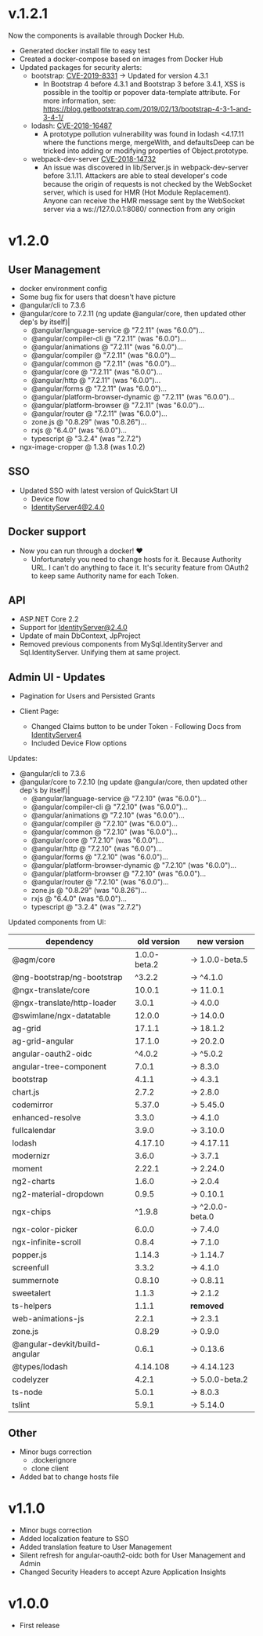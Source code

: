 # v.1.2.1

Now the components is available through Docker Hub.
* Generated docker install file to easy test
* Created a docker-compose based on images from Docker Hub
* Updated packages for security alerts:
  * bootstrap: [CVE-2019-8331](https://nvd.nist.gov/vuln/detail/CVE-2019-8331) -> Updated for version 4.3.1
    * In Bootstrap 4 before 4.3.1 and Bootstrap 3 before 3.4.1, XSS is possible in the tooltip or popover data-template attribute. For more information, see: https://blog.getbootstrap.com/2019/02/13/bootstrap-4-3-1-and-3-4-1/
  * lodash: [CVE-2018-16487](https://nvd.nist.gov/vuln/detail/CVE-2018-16487)
    * A prototype pollution vulnerability was found in lodash <4.17.11 where the functions merge, mergeWith, and defaultsDeep can be tricked into adding or modifying properties of Object.prototype.
  * webpack-dev-server [CVE-2018-14732](https://nvd.nist.gov/vuln/detail/CVE-2018-14732)
    * An issue was discovered in lib/Server.js in webpack-dev-server before 3.1.11. Attackers are able to steal developer's code because the origin of requests is not checked by the WebSocket server, which is used for HMR (Hot Module Replacement). Anyone can receive the HMR message sent by the WebSocket server via a ws://127.0.0.1:8080/ connection from any origin


# v1.2.0

## User Management

* docker environment config
* Some bug fix for users that doesn't have picture
* @angular/cli to 7.3.6
* @angular/core to 7.2.11 (ng update @angular/core, then updated other dep's by itself)|
    * @angular/language-service @ "7.2.11" (was "6.0.0")...
    * @angular/compiler-cli @ "7.2.11" (was "6.0.0")...
    * @angular/animations @ "7.2.11" (was "6.0.0")...
    * @angular/compiler @ "7.2.11" (was "6.0.0")...
    * @angular/common @ "7.2.11" (was "6.0.0")...
    * @angular/core @ "7.2.11" (was "6.0.0")...
    * @angular/http @ "7.2.11" (was "6.0.0")...
    * @angular/forms @ "7.2.11" (was "6.0.0")...
    * @angular/platform-browser-dynamic @ "7.2.11" (was "6.0.0")...
    * @angular/platform-browser @ "7.2.11" (was "6.0.0")...
    * @angular/router @ "7.2.11" (was "6.0.0")...
    * zone.js @ "0.8.29" (was "0.8.26")...
    * rxjs @ "6.4.0" (was "6.0.0")...
    * typescript @ "3.2.4" (was "2.7.2")
 * ngx-image-cropper @ 1.3.8 (was 1.0.2)

## SSO 

* Updated SSO with latest version of QuickStart UI
    * Device flow
    * IdentityServer4@2.4.0

## Docker support

* Now you can run through a docker! ❤️
    * Unfortunately you need to change hosts for it. Because Authority URL. I can't do anything to face it. It's security feature from OAuth2 to keep same Authority name for each Token.

## API

* ASP.NET Core 2.2
* Support for IdentityServer@2.4.0
* Update of main DbContext, JpProject
* Removed previous components from MySql.IdentityServer and Sql.IdentityServer. Unifying them at same project.

## Admin UI - Updates

* Pagination for Users and Persisted Grants

* Client Page:
    * Changed Claims button to be under Token - Following Docs from [IdentityServer4](https://identityserver4.readthedocs.io/en/latest/reference/client.html#token)
    * Included Device Flow options

Updates:
* @angular/cli to 7.3.6
* @angular/core to 7.2.10 (ng update @angular/core, then updated other dep's by itself)|
    * @angular/language-service @ "7.2.10" (was "6.0.0")...
    * @angular/compiler-cli @ "7.2.10" (was "6.0.0")...
    * @angular/animations @ "7.2.10" (was "6.0.0")...
    * @angular/compiler @ "7.2.10" (was "6.0.0")...
    * @angular/common @ "7.2.10" (was "6.0.0")...
    * @angular/core @ "7.2.10" (was "6.0.0")...
    * @angular/http @ "7.2.10" (was "6.0.0")...
    * @angular/forms @ "7.2.10" (was "6.0.0")...
    * @angular/platform-browser-dynamic @ "7.2.10" (was "6.0.0")...
    * @angular/platform-browser @ "7.2.10" (was "6.0.0")...
    * @angular/router @ "7.2.10" (was "6.0.0")...
    * zone.js @ "0.8.29" (was "0.8.26")...
    * rxjs @ "6.4.0" (was "6.0.0")...
    * typescript @ "3.2.4" (was "2.7.2")

Updated components from UI:

|dependency|old version| new version|
|----------|-----------|------------|
|@agm/core| 1.0.0-beta.2|  →   1.0.0-beta.5|
|@ng-bootstrap/ng-bootstrap |^3.2.2| → ^4.1.0|
|@ngx-translate/core| 10.0.1| → 11.0.1|
|@ngx-translate/http-loader| 3.0.1| → 4.0.0|
|@swimlane/ngx-datatable| 12.0.0| → 14.0.0|
|ag-grid| 17.1.1| → 18.1.2|
|ag-grid-angular| 17.1.0| → 20.2.0|
|angular-oauth2-oidc |^4.0.2| → ^5.0.2|
|angular-tree-component| 7.0.1| → 8.3.0|
|bootstrap| 4.1.1| → 4.3.1|
|chart.js| 2.7.2| → 2.8.0|
|codemirror| 5.37.0| → 5.45.0|
|enhanced-resolve| 3.3.0| → 4.1.0|
|fullcalendar| 3.9.0| → 3.10.0|
|lodash| 4.17.10| → 4.17.11|
|modernizr| 3.6.0| → 3.7.1|
|moment| 2.22.1| → 2.24.0|
|ng2-charts| 1.6.0| → 2.0.4|
|ng2-material-dropdown| 0.9.5| → 0.10.1|
|ngx-chips |^1.9.8| → ^2.0.0-beta.0|
|ngx-color-picker| 6.0.0| → 7.4.0|
|ngx-infinite-scroll| 0.8.4| → 7.1.0|
|popper.js| 1.14.3| → 1.14.7|
|screenfull| 3.3.2| → 4.1.0|
|summernote| 0.8.10| → 0.8.11|
|sweetalert| 1.1.3| → 2.1.2|
|ts-helpers| 1.1.1| **removed**|
|web-animations-js| 2.2.1| → 2.3.1|
|zone.js| 0.8.29| → 0.9.0|
|@angular-devkit/build-angular| 0.6.1| → 0.13.6|
|@types/lodash| 4.14.108| → 4.14.123|
|codelyzer| 4.2.1| → 5.0.0-beta.2|
|ts-node| 5.0.1| → 8.0.3|
|tslint| 5.9.1| → 5.14.0|

## Other

* Minor bugs correction
    * .dockerignore
    * clone client
* Added bat to change hosts file

# v1.1.0

- Minor bugs correction
- Added localization feature to SSO
- Added translation feature to User Management
- Silent refresh for angular-oauth2-oidc both for User Management and Admin
- Changed Security Headers to accept Azure Application Insights

# v1.0.0

- First release
